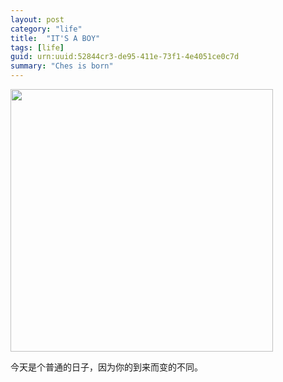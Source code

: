 ```yaml
---
layout: post
category: "life"
title:  "IT'S A BOY"
tags: [life]
guid: urn:uuid:52844cr3-de95-411e-73f1-4e4051ce0c7d
summary: "Ches is born"
---
```


<img alt="" border="0" src="http://ww3.sinaimg.cn/mw690/4df62ff3gw1f1g86w6skkj20rs0rsq4z.jpg" width=420px>     
 
今天是个普通的日子，因为你的到来而变的不同。  

